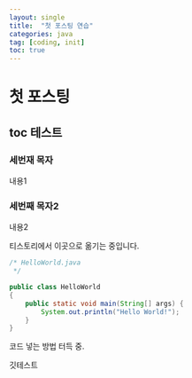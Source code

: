 ```yaml
---
layout: single
title:  "첫 포스팅 연습"
categories: java
tag: [coding, init]
toc: true
---
```


# 첫 포스팅
  ## toc 테스트
### 세번재 목자
내용1

### 세번째 목자2
내용2

티스토리에서 이곳으로 옮기는 중입니다.

```java
/* HelloWorld.java
 */

public class HelloWorld
{
	public static void main(String[] args) {
		System.out.println("Hello World!");
	}
}
```

코드 넣는 방법 터득 중.

깃테스트